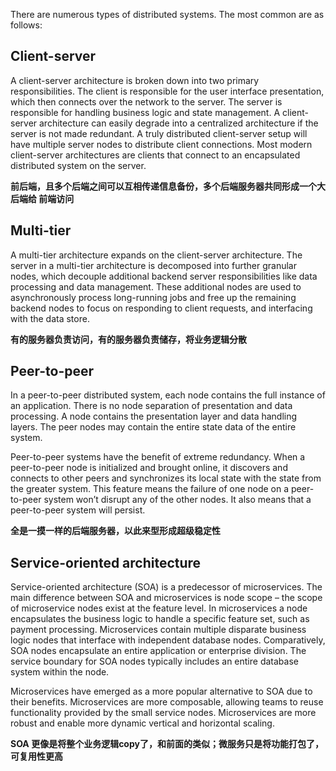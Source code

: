 There are numerous types of distributed systems. The most common are as follows:

## Client-server
A client-server architecture is broken down into two primary responsibilities. The client is responsible for the user interface presentation, which then connects over the network to the server. The server is responsible for handling business logic and state management. A client-server architecture can easily degrade into a centralized architecture if the server is not made redundant. A truly distributed client-server setup will have multiple server nodes to distribute client connections. Most modern client-server architectures are clients that connect to an encapsulated distributed system on the server.

__前后端，且多个后端之间可以互相传递信息备份，多个后端服务器共同形成一个大后端给 前端访问__

## Multi-tier
A multi-tier architecture expands on the client-server architecture. The server in a multi-tier architecture is decomposed into further granular nodes, which decouple additional backend server responsibilities like data processing and data management. These additional nodes are used to asynchronously process long-running jobs and free up the remaining backend nodes to focus on responding to client requests, and interfacing with the data store.

__有的服务器负责访问，有的服务器负责储存，将业务逻辑分散__

## Peer-to-peer
In a peer-to-peer distributed system, each node contains the full instance of an application. There is no node separation of presentation and data processing. A node contains the presentation layer and data handling layers. The peer nodes may contain the entire state data of the entire system. 

Peer-to-peer systems have the benefit of extreme redundancy. When a peer-to-peer node is initialized and brought online, it discovers and connects to other peers and synchronizes its local state with the state from the greater system. This feature means the failure of one node on a peer-to-peer system won’t disrupt any of the other nodes. It also means that a peer-to-peer system will persist. 

__全是一摸一样的后端服务器，以此来型形成超级稳定性__


## Service-oriented architecture

Service-oriented architecture (SOA) is a predecessor of microservices. The main difference between SOA and microservices is node scope – the scope of microservice nodes exist at the feature level. In microservices a node encapsulates the business logic to handle a specific feature set, such as payment processing. Microservices contain multiple disparate business logic nodes that interface with independent database nodes. Comparatively, SOA nodes encapsulate an entire application or enterprise division. The service boundary for SOA nodes typically includes an entire database system within the node.

Microservices have emerged as a more popular alternative to SOA due to their benefits. Microservices are more composable, allowing teams to reuse functionality provided by the small service nodes. Microservices are more robust and enable more dynamic vertical and horizontal scaling.

__SOA 更像是将整个业务逻辑copy了，和前面的类似；微服务只是将功能打包了，可复用性更高__